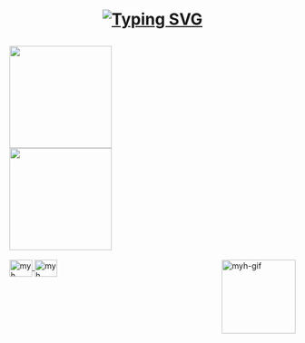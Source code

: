 <h1 align="center">
  <a href="https://git.io/typing-svg"><img src="https://readme-typing-svg.herokuapp.com?font=Roboto+Slab&pause=1000&color=9745f5&center=true&vCenter=true&width=300&lines=Welcome+Dear...;Death+awaits+you." alt="Typing SVG" /></a>
</h1>

## 
 
 <div>
  <a href="https://github.com/myhticile">
  <img height="180em" src="https://github-readme-stats.vercel.app/api?username=myhticile&show_icons=true&theme=midnight-purple"/>
    <br>
  <img height="180em" src="https://github-readme-stats.vercel.app/api/top-langs/?username=myhticile&layout=compact&langs_count=16&theme=midnight-purple"/>
</div>
    
<div style="display: inline_block"><br>
  <img align="center" alt="myh" height="30" width="40" src="https://cdn.jsdelivr.net/gh/devicons/devicon@latest/icons/cplusplus/cplusplus-original.svg">
  <img align="center" alt="myh" height="30" width="40" src="https://cdn.jsdelivr.net/gh/devicons/devicon@latest/icons/java/java-original.svg" />

  
          
  
  <!--    <img align="center" alt="myh" height="30" width="40" src=""> -->
  <img align="right" alt="myh-gif" height="130" width="auto" src="https://media0.giphy.com/media/v1.Y2lkPTc5MGI3NjExZTA0YWEwOHEweW0ycmYzbzgxeWN4cHdmcjlkazQ2bzRyNHplaXd6eCZlcD12MV9pbnRlcm5hbF9naWZfYnlfaWQmY3Q9Zw/143obsuIUNOMjC/200.webp">
</div>

  ##

<div>

</div>
